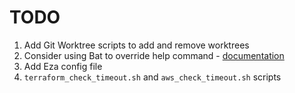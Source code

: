 # TODO

1. Add Git Worktree scripts to add and remove worktrees
2. Consider using Bat to override help command - [documentation](https://github.com/sharkdp/bat/blob/master/README.md?plain=1#L241)
3. Add Eza config file
4. `terraform_check_timeout.sh` and `aws_check_timeout.sh` scripts
